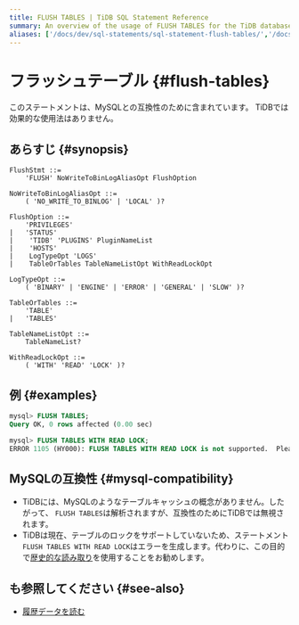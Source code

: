 ```yaml
---
title: FLUSH TABLES | TiDB SQL Statement Reference
summary: An overview of the usage of FLUSH TABLES for the TiDB database.
aliases: ['/docs/dev/sql-statements/sql-statement-flush-tables/','/docs/dev/reference/sql/statements/flush-tables/']
---
```


# フラッシュテーブル {#flush-tables}

このステートメントは、MySQLとの互換性のために含まれています。 TiDBでは効果的な使用法はありません。

## あらすじ {#synopsis}

```ebnf+diagram
FlushStmt ::=
    'FLUSH' NoWriteToBinLogAliasOpt FlushOption

NoWriteToBinLogAliasOpt ::=
    ( 'NO_WRITE_TO_BINLOG' | 'LOCAL' )?

FlushOption ::=
    'PRIVILEGES'
|   'STATUS'
|    'TIDB' 'PLUGINS' PluginNameList
|    'HOSTS'
|    LogTypeOpt 'LOGS'
|    TableOrTables TableNameListOpt WithReadLockOpt

LogTypeOpt ::=
    ( 'BINARY' | 'ENGINE' | 'ERROR' | 'GENERAL' | 'SLOW' )?

TableOrTables ::=
    'TABLE'
|   'TABLES'

TableNameListOpt ::=
    TableNameList?

WithReadLockOpt ::=
    ( 'WITH' 'READ' 'LOCK' )?
```

## 例 {#examples}

```sql
mysql> FLUSH TABLES;
Query OK, 0 rows affected (0.00 sec)

mysql> FLUSH TABLES WITH READ LOCK;
ERROR 1105 (HY000): FLUSH TABLES WITH READ LOCK is not supported.  Please use @@tidb_snapshot
```

## MySQLの互換性 {#mysql-compatibility}

-   TiDBには、MySQLのようなテーブルキャッシュの概念がありません。したがって、 `FLUSH TABLES`は解析されますが、互換性のためにTiDBでは無視されます。
-   TiDBは現在、テーブルのロックをサポートしていないため、ステートメント`FLUSH TABLES WITH READ LOCK`はエラーを生成します。代わりに、この目的で[歴史的な読み取り](/read-historical-data.md)を使用することをお勧めします。

## も参照してください {#see-also}

-   [履歴データを読む](/read-historical-data.md)
